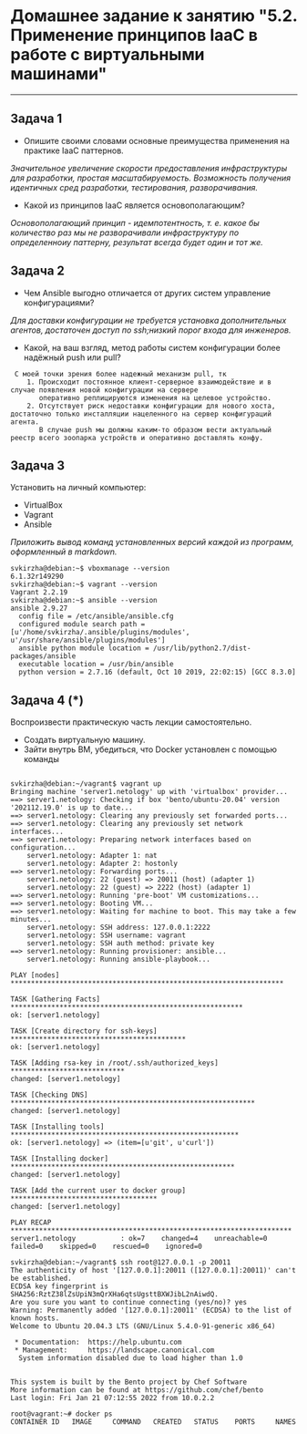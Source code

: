 
# Домашнее задание к занятию "5.2. Применение принципов IaaC в работе с виртуальными машинами"


---

## Задача 1

- Опишите своими словами основные преимущества применения на практике IaaC паттернов.

*Значительное увеличение скорости предоставления инфраструктуры для разработки, простая масштабируемость. Возможность получения идентичных сред разработки, тестирования, разворачивания.*

- Какой из принципов IaaC является основополагающим?

*Основополагающий принцип - идемпотентность, т. е. какое бы количество раз мы не разворачивали инфраструктуру по определенноиу паттерну, результат всегда будет один и тот же.*

## Задача 2

- Чем Ansible выгодно отличается от других систем управление конфигурациями?

*Для доставки конфигурации не требуется установка дополнительных агентов, достаточен доступ по ssh;низкий порог входа для инженеров.*
- Какой, на ваш взгляд, метод работы систем конфигурации более надёжный push или pull?
```
 С моей точки зрения более надежный механизм pull, тк 
    1. Происходит постоянное клиент-серверное взаимодействие и в случае появления новой конфигурации на сервере
       оперативно реплицируются изменения на целевое устройство. 
    2. Отсутствует риск недоставки конфигурации для нового хоста, достаточно только инсталляции нацеленного на сервер конфигураций агента. 
       В случае push мы должны каким-то образом вести актуальный реестр всего зоопарка устройств и оперативно доставлять конфу.	
```

## Задача 3

Установить на личный компьютер:

- VirtualBox
- Vagrant
- Ansible

*Приложить вывод команд установленных версий каждой из программ, оформленный в markdown.*

```
svkirzha@debian:~$ vboxmanage --version
6.1.32r149290
svkirzha@debian:~$ vagrant --version
Vagrant 2.2.19
svkirzha@debian:~$ ansible --version
ansible 2.9.27
  config file = /etc/ansible/ansible.cfg
  configured module search path = [u'/home/svkirzha/.ansible/plugins/modules', u'/usr/share/ansible/plugins/modules']
  ansible python module location = /usr/lib/python2.7/dist-packages/ansible
  executable location = /usr/bin/ansible
  python version = 2.7.16 (default, Oct 10 2019, 22:02:15) [GCC 8.3.0]

```

## Задача 4 (*)

Воспроизвести практическую часть лекции самостоятельно.

- Создать виртуальную машину.
- Зайти внутрь ВМ, убедиться, что Docker установлен с помощью команды
```

svkirzha@debian:~/vagrant$ vagrant up
Bringing machine 'server1.netology' up with 'virtualbox' provider...
==> server1.netology: Checking if box 'bento/ubuntu-20.04' version '202112.19.0' is up to date...
==> server1.netology: Clearing any previously set forwarded ports...
==> server1.netology: Clearing any previously set network interfaces...
==> server1.netology: Preparing network interfaces based on configuration...
    server1.netology: Adapter 1: nat
    server1.netology: Adapter 2: hostonly
==> server1.netology: Forwarding ports...
    server1.netology: 22 (guest) => 20011 (host) (adapter 1)
    server1.netology: 22 (guest) => 2222 (host) (adapter 1)
==> server1.netology: Running 'pre-boot' VM customizations...
==> server1.netology: Booting VM...
==> server1.netology: Waiting for machine to boot. This may take a few minutes...
    server1.netology: SSH address: 127.0.0.1:2222
    server1.netology: SSH username: vagrant
    server1.netology: SSH auth method: private key
==> server1.netology: Running provisioner: ansible...
    server1.netology: Running ansible-playbook...

PLAY [nodes] *******************************************************************

TASK [Gathering Facts] *********************************************************
ok: [server1.netology]

TASK [Create directory for ssh-keys] *******************************************
ok: [server1.netology]

TASK [Adding rsa-key in /root/.ssh/authorized_keys] ****************************
changed: [server1.netology]

TASK [Checking DNS] ************************************************************
changed: [server1.netology]

TASK [Installing tools] ********************************************************
ok: [server1.netology] => (item=[u'git', u'curl'])

TASK [Installing docker] *******************************************************
changed: [server1.netology]

TASK [Add the current user to docker group] ************************************
changed: [server1.netology]

PLAY RECAP *********************************************************************
server1.netology           : ok=7    changed=4    unreachable=0    failed=0    skipped=0    rescued=0    ignored=0

svkirzha@debian:~/vagrant$ ssh root@127.0.0.1 -p 20011
The authenticity of host '[127.0.0.1]:20011 ([127.0.0.1]:20011)' can't be established.
ECDSA key fingerprint is SHA256:RztZ38lZsUpiN3mQrXHa6qtsUgsttBXWJibL2nAiwdQ.
Are you sure you want to continue connecting (yes/no)? yes
Warning: Permanently added '[127.0.0.1]:20011' (ECDSA) to the list of known hosts.
Welcome to Ubuntu 20.04.3 LTS (GNU/Linux 5.4.0-91-generic x86_64)

 * Documentation:  https://help.ubuntu.com
 * Management:     https://landscape.canonical.com
  System information disabled due to load higher than 1.0


This system is built by the Bento project by Chef Software
More information can be found at https://github.com/chef/bento
Last login: Fri Jan 21 07:12:55 2022 from 10.0.2.2

root@vagrant:~# docker ps
CONTAINER ID   IMAGE     COMMAND   CREATED   STATUS    PORTS     NAMES


```
